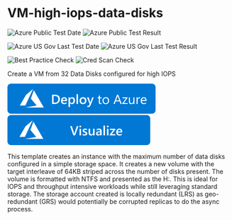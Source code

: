 # VM-high-iops-data-disks

![Azure Public Test Date](https://azurequickstartsservice.blob.core.windows.net/badges/301-vm-32-data-disks-high-iops/PublicLastTestDate.svg)
![Azure Public Test Result](https://azurequickstartsservice.blob.core.windows.net/badges/301-vm-32-data-disks-high-iops/PublicDeployment.svg)

![Azure US Gov Last Test Date](https://azurequickstartsservice.blob.core.windows.net/badges/301-vm-32-data-disks-high-iops/FairfaxLastTestDate.svg)
![Azure US Gov Last Test Result](https://azurequickstartsservice.blob.core.windows.net/badges/301-vm-32-data-disks-high-iops/FairfaxDeployment.svg)

![Best Practice Check](https://azurequickstartsservice.blob.core.windows.net/badges/301-vm-32-data-disks-high-iops/BestPracticeResult.svg)
![Cred Scan Check](https://azurequickstartsservice.blob.core.windows.net/badges/301-vm-32-data-disks-high-iops/CredScanResult.svg)

Create a VM from 32 Data Disks configured for high IOPS

[![Deploy To Azure](https://raw.githubusercontent.com/Azure/azure-quickstart-templates/master/1-CONTRIBUTION-GUIDE/images/deploytoazure.svg?sanitize=true)](https://portal.azure.com/#create/Microsoft.Template/uri/https%3A%2F%2Fraw.githubusercontent.com%2FAzure%2Fazure-quickstart-templates%2Fmaster%2F301-vm-32-data-disks-high-iops%2Fazuredeploy.json)
[![Visualize](https://raw.githubusercontent.com/Azure/azure-quickstart-templates/master/1-CONTRIBUTION-GUIDE/images/visualizebutton.svg?sanitize=true)](http://armviz.io/#/?load=https%3A%2F%2Fraw.githubusercontent.com%2FAzure%2Fazure-quickstart-templates%2Fmaster%2F301-vm-32-data-disks-high-iops%2Fazuredeploy.json)

This template creates an instance with the maximum number of data disks
configured in a simple storage space. It creates a new volume with the target
interleave of 64KB striped across the number of disks present. The volume is
formatted with NTFS and presented as the H:\. This is ideal for IOPS and
throughput intensive workloads while still leveraging standard storage. The
storage account created is locally redundant (LRS) as geo-redundant (GRS) would
potentially be corrupted replicas to do the async process.
